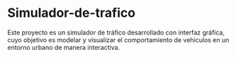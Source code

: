 # Simulador-de-trafico
Este proyecto es un simulador de tráfico desarrollado con interfaz gráfica, cuyo objetivo es modelar y visualizar el comportamiento de vehículos en un entorno urbano de manera interactiva.

